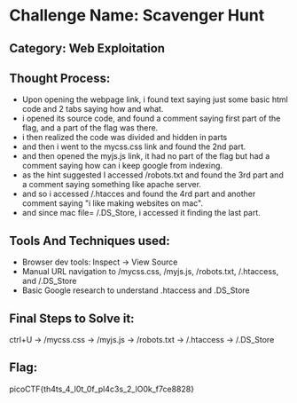 # Challenge Name: **Scavenger Hunt**

## Category: Web Exploitation
## Thought Process:
- Upon opening the webpage link, i found text saying just some basic html code and 2 tabs saying how and what.
- i opened its source code, and found a comment saying first part of the flag, and a part of the flag was there.
- i then realized the code was divided and hidden in parts
- and then i went to the mycss.css link and found the 2nd part.
- and then opened the myjs.js link, it had no part of the flag but had a comment saying how can i keep google from indexing.
- as the hint suggested I accessed /robots.txt and found the 3rd part and a comment saying something like apache server.
- and so i accessed /.htacces and found the 4rd part and another comment saying "i like making websites on mac".
- and since mac file= /.DS_Store, i accessed it finding the last part.
## Tools And Techniques used:
- Browser dev tools: Inspect → View Source
- Manual URL navigation to /mycss.css, /myjs.js, /robots.txt, /.htaccess, and /.DS_Store
- Basic Google research to understand .htaccess and .DS_Store
## Final Steps to Solve it:
ctrl+U → /mycss.css → /myjs.js → /robots.txt → /.htaccess → /.DS_Store
## Flag:
picoCTF{th4ts_4_l0t_0f_pl4c3s_2_lO0k_f7ce8828}
